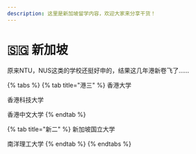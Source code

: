 ```yaml
---
description: 这里是新加坡留学内容，欢迎大家来分享干货！
---
```


# 🇸🇬 新加坡

原来NTU，NUS这类的学校还挺好申的，结果这几年港新卷飞了……

{% tabs %}
{% tab title="港三" %}
香港大学

香港科技大学

香港中文大学
{% endtab %}

{% tab title="新二" %}
新加坡国立大学

南洋理工大学
{% endtab %}
{% endtabs %}

##
